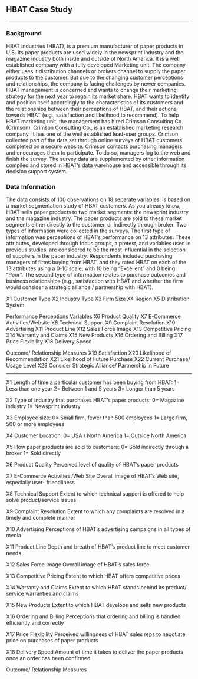## HBAT Case Study
***

### Background
HBAT industries (HBAT), is a premium manufacturer of paper products in U.S. Its paper products are used widely in the newsprint industry and the magazine industry both inside and outside of North America. It is a well established company with a fully developed Marketing unit. The company either uses it distribution channels or brokers channel to supply the paper products to the customer. But due to the changing customer perceptions and relationships, the company is facing challenges by newer companies. HBAT management is concerned and wants to change their marketing strategy for the next year to regain its market share. HBAT wants to identify and position itself accordingly to the characteristics of its customers and the relationships between their perceptions of HBAT, and their actions towards HBAT (e.g., satisfaction and likelihood to recommend).
To help HBAT marketing unit, the management has hired Crimson Consulting Co. (Crimson). Crimson Consulting Co., is an established marketing research company. It has one of the well established lead-user groups. Crimson collected part of the data set through online surveys of HBAT customers completed on a secure website. Crimson contacts purchasing managers and encourages them to participate. To do so, managers log to the web and finish the survey. The survey data are supplemented by other information compiled and stored in HBAT’s data warehouse and accessible through its decision support system.


### Data Information
The data consists of 100 observations on 18 separate variables, is based on a market segmentation study of HBAT customers. As you already know, HBAT sells paper products to two market segments: the newsprint industry and the magazine industry. The paper products are sold to these market segments either directly to the customer, or indirectly through broker.
Two types of information were collected in the surveys. The first type of information was perceptions of HBAT’s performance on 13 attributes. These attributes, developed through focus groups, a pretest, and variables used in previous studies, are considered to be the most influential in the selection of suppliers in the paper industry. Respondents included purchasing managers of firms buying from HBAT, and they rated HBAT on each of the 13 attributes using a 0-10 scale, with 10 being “Excellent” and 0 being “Poor”. The second type of information relates to purchase outcomes and business relationships (e.g., satisfaction with HBAT and whether the firm would consider a strategic alliance / partnership with HBAT).


X1 Customer Type
X2 Industry Type
X3 Firm Size
X4 Region
X5 Distribution System

Performance Perceptions Variables
X6 Product Quality
X7 E-Commerce Activities/Website
X8 Technical Support
X9 Complaint Resolution
X10 Advertising
X11 Product Line
X12 Sales Force Image
X13 Competitive Pricing
X14 Warranty and Claims
X15 New Products
X16 Ordering and Billing
X17 Price Flexibility
X18 Delivery Speed

Outcome/ Relationship Measures
X19 Satisfaction
X20 Likelihood of Recommendation
X21 Likelihood of Future Purchase
X22 Current Purchase/ Usage Level
X23 Consider Strategic Alliance/ Partnership in Future

***

X1 Length of time a particular customer has been buying from HBAT:
1= Less than one year
2= Between 1 and 5 years 3= Longer than 5 years

X2 Type of industry that purchases HBAT’s paper products: 
0= Magazine industry
1= Newsprint industry

X3 Employee size:
0= Small firm, fewer than 500 employees 
1= Large firm, 500 or more employees

X4 Customer Location:
0= USA / North America 
1= Outside North America

X5
How paper products are sold to customers: 
0= Sold indirectly through a broker
1= Sold directly

X6 Product Quality
Perceived level of quality of HBAT’s paper products 

X7 E-Commerce Activities /Web Site
Overall image of HBAT’s Web site, especially user- friendliness

X8 Technical Support
Extent to which technical support is offered to help solve product/service issues

X9 Complaint Resolution
Extent to which any complaints are resolved in a timely and complete manner

X10 Advertising
Perceptions of HBAT’s advertising campaigns in all types of media

X11 Product Line
Depth and breath of HBAT’s product line to meet customer needs

X12 Sales Force Image
Overall image of HBAT’s sales force

X13 Competitive Pricing
Extent to which HBAT offers competitive prices 

X14 Warranty and Claims
Extent to which HBAT stands behind its product/ service warranties and claims

X15 New Products
Extent to which HBAT develops and sells new products

X16 Ordering and Billing
Perceptions that ordering and billing is handled efficiently and correctly

X17 Price Flexibility
Perceived willingness of HBAT sales reps to negotiate price on purchases of paper products

X18 Delivery Speed
Amount of time it takes to deliver the paper products once an order has been confirmed

Outcome/ Relationship Measures







 



